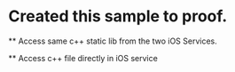 # Created this sample to proof.

** Access same c++ static lib from the two iOS Services.

** Access c++ file directly in iOS service


